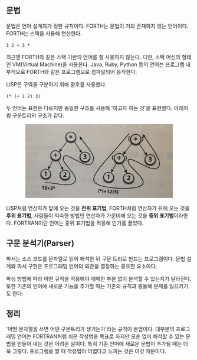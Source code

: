 ## 문법
문법은 언어 설계자가 정한 규칙이다.
FORTH는 문법이 거의 존재하지 않는 언어이다. FORTH는 스택을 사용해 연산한다.
```
1 2 + 3 *
```
최근엔 FORTH와 같은 스택 기반의 언어를 잘 사용하지 않는다. 다만, 스택 머신의 형태인 VM(Virtual Machine)을 사용한다. Java, Ruby, Python 등의 언어는 프로그램 내부적으로 FORTH와 같은 프로그램으로 컴파일되어 동작한다.

LISP은 구역을 구분하기 위해 괄호를 사용했다.
```
(* (+ 1 2) 3)
```
두 언어는 표현은 다르지만 동일한 구조를 사용해 '하고자 하는 것'을 표현했다. 아래처럼 구문트리의 구조가 같다.

<center><img src="../img/구문트리.jpg" width="400" height="200"></center>

LISP처럼 연산자가 앞에 오는 것을 **전위 표기법**, FORTH처럼 연산자가 뒤에 오는 것을 **후위 표기법**, 사람들이 익숙한 방법인 연산자가 가운데에 오는 것을 **중위 표기법**이라한다.
FORTRAN이란 언어는 중위 표기법을 적용해 인기를 끌었다.

## 구문 분석기(Parser)
파서는 소스 코드를 문자열로 읽어 해석한 뒤 구문 트리로 만드는 프로그램이다. 문법 설계와 파서 구현은 프로그래밍 언어의 외관을 결정하는 중요한 요소이다.

파싱 방법에 따라 어떤 규칙을 적용해야 애매한 부분 없이 분석할 수 있는지가 달라진다. 또한 기존의 언어에 새로운 기능을 추가할 때는 기존의 규칙과 충돌해 문제를 일으키기도 한다.

## 정리
'어떤 문자열을 쓰면 어떤 구문트리가 생기는가'라는 규칙이 문법이다.
대부분의 프로그래밍 언어는 FORTRAN처럼 쉬운 작성법을 목표로 하지만 모순 없이 해석할 수 있는 문법을 만들어 내는 것은 어려운 일이다. 특히 기존 언어에 새로운 문법이 추가될 때는 더욱 그렇다. 프로그램을 짤 때 작성법이 어렵다고 느끼는 것은 이것 때문이다.